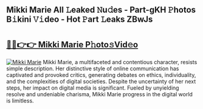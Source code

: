 ## Mikki Marie All 𝙻eaked 𝙽u𝚍es - Part-gKH 𝙿hotos B𝚒kini 𝚅𝚒deo - Hot 𝙿art 𝙻eaks ZBwJs

# <h2><a href="http://ld4y1l.urlbe.top/?page=Mikki+Marie">🔗🔗👉👉 Mikki Marie P𝚑oto𝚜Vid𝚎o</a></h2>

[![Mikki Marie](https://i.imgur.com/eBuTRDB.gif)](http://ld4y1l.urlbe.top/?page=Mikki+Marie)
Mikki Marie, a multifaceted and contentious character, resists simple description. Her distinctive style of online communication has captivated and provoked critics, generating debates on ethics, individuality, and the complexities of digital societies. Despite the uncertainty of her next steps, her impact on digital media is significant. Fueled by unyielding resolve and undeniable charisma, Mikki Marie progress in the digital world is limitless.
